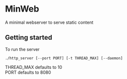# MinWeb
A minimal webserver to serve static content


## Getting started
To run the server
```
./http_server [--port PORT] [-t THREAD_MAX] [--daemon]
```

THREAD_MAX defaults to 10  
PORT defaults to 8080
